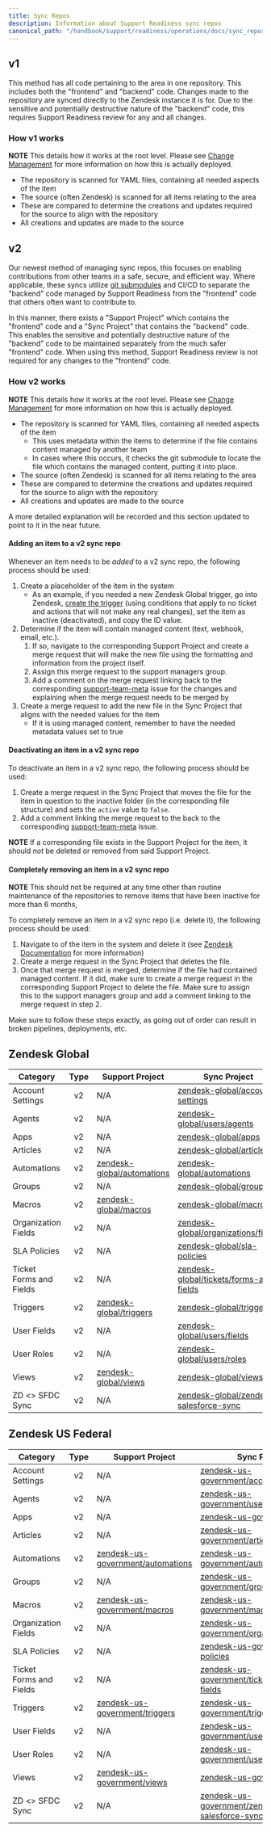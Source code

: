 ```yaml
---
title: Sync Repos
description: Information about Support Readiness sync repos
canonical_path: "/handbook/support/readiness/operations/docs/sync_repos"
---
```


## v1

This method has all code pertaining to the area in one repository. This includes
both the "frontend" and "backend" code. Changes made to the repository are
synced directly to the Zendesk instance it is for. Due to the sensitive and
potentially destructive nature of the "backend" code, this requires Support
Readiness review for any and all changes.

### How v1 works

**NOTE** This details how it works at the root level. Please see
[Change Management](../) for more information on how this is actually deployed.

- The repository is scanned for YAML files, containing all needed aspects of the
  item
- The source (often Zendesk) is scanned for all items relating to the area
- These are compared to determine the creations and updates required for the
  source to align with the repository
- All creations and updates are made to the source

## v2

Our newest method of managing sync repos, this focuses on enabling contributions
from other teams in a safe, secure, and efficient way. Where applicable, these
syncs utilize
[git submodules](https://git-scm.com/book/en/v2/Git-Tools-Submodules) and CI/CD
to separate the "backend" code managed by Support Readiness from the "frontend"
code that others often want to contribute to.

In this manner, there exists a "Support Project" which contains the "frontend"
code and a "Sync Project" that contains the "backend" code. This enables the
sensitive and potentially destructive nature of the "backend" code to be
maintained separately from the much safer "frontend" code. When using this
method, Support Readiness review is not required for any changes to the
"frontend" code.

### How v2 works

**NOTE** This details how it works at the root level. Please see
[Change Management](../) for more information on how this is actually deployed.

- The repository is scanned for YAML files, containing all needed aspects of the
  item
  - This uses metadata within the items to determine if the file contains
    content managed by another team
  - In cases where this occurs, it checks the git submodule to locate the file
    which contains the managed content, putting it into place.
- The source (often Zendesk) is scanned for all items relating to the area
- These are compared to determine the creations and updates required for the
  source to align with the repository
- All creations and updates are made to the source

A more detailed explanation will be recorded and this section updated to point
to it in the near future.

#### Adding an item to a v2 sync repo

Whenever an item needs to be *added* to a v2 sync repo, the following process
should be used:

1. Create a placeholder of the item in the system
   - As an example, if you needed a new Zendesk Global trigger, go into Zendesk,
     [create the trigger](../../zendesk/triggers/#creating-a-trigger-via-zendesk)
     (using conditions that apply to no ticket and actions that will not make
     any real changes), set the item as inactive (deactivated), and copy the ID
     value.
1. Determine if the item will contain managed content (text, webhook, email,
   etc.).
   1. If so, navigate to the corresponding Support Project and create a merge
      request that will make the new file using the formatting and information
      from the project itself.
   1. Assign this merge request to the support managers group.
   1. Add a comment on the merge request linking back to the corresponding
      [support-team-meta](https://gitlab.com/gitlab-com/support/support-team-meta)
      issue for the changes and explaining when the merge request needs to be
      merged by
1. Create a merge request to add the new file in the Sync Project that aligns
   with the needed values for the item
   - If it is using managed content, remember to have the needed metadata values
     set to true

#### Deactivating an item in a v2 sync repo

To deactivate an item in a v2 sync repo, the following process should be used:

1. Create a merge request in the Sync Project that moves the file for the item
   in question to the inactive folder (in the corresponding file structure) and
   sets the `active` value to `false`.
1. Add a comment linking the merge request to the back to the corresponding
   [support-team-meta](https://gitlab.com/gitlab-com/support/support-team-meta)
   issue.

**NOTE** If a corresponding file exists in the Support Project for the item, it
should *not* be deleted or removed from said Support Project.

#### Completely removing an item in a v2 sync repo

**NOTE** This should not be required at any time other than routine maintenance
of the repositories to remove items that have been inactive for more than 6
months,

To completely remove an item in a v2 sync repo (i.e. delete it), the following
process should be used:

1. Navigate to of the item in the system and delete it (see
   [Zendesk Documentation](../../zendesk/) for more information)
1. Create a merge request in the Sync Project that deletes the file.
1. Once that merge request is merged, determine if the file had contained
   managed content. If it did, make sure to create a merge request in the
   corresponding Support Project to delete the file. Make sure to assign this to
   the support managers group and add a comment linking to the merge request in
   step 2.

Make sure to follow these steps exactly, as going out of order can result in
broken pipelines, deployments, etc.

## Zendesk Global

| Category                | Type | Support Project | Sync Project |
|-------------------------|:----:|-----------------|--------------|
| Account Settings        | v2   | N/A | [zendesk-global/account-settings](https://gitlab.com/gitlab-support-readiness/zendesk-global/account-settings) |
| Agents                  | v2   | N/A | [zendesk-global/users/agents](https://gitlab.com/gitlab-support-readiness/zendesk-global/users/agents) |
| Apps                    | v2   | N/A | [zendesk-global/apps](https://gitlab.com/gitlab-support-readiness/zendesk-global/apps) |
| Articles                | v2   | N/A | [zendesk-global/articles](https://gitlab.com/gitlab-support-readiness/zendesk-global/articles) |
| Automations             | v2   | [zendesk-global/automations](https://gitlab.com/gitlab-com/support/zendesk-global/automations) | [zendesk-global/automations](https://gitlab.com/gitlab-support-readiness/zendesk-global/automations) |
| Groups                  | v2   | N/A | [zendesk-global/groups](https://gitlab.com/gitlab-support-readiness/zendesk-global/groups) |
| Macros                  | v2   | [zendesk-global/macros](https://gitlab.com/gitlab-com/support/zendesk-global/macros) | [zendesk-global/macros](https://gitlab.com/gitlab-support-readiness/zendesk-global/macros) |
| Organization Fields     | v2   | N/A | [zendesk-global/organizations/fields](https://gitlab.com/gitlab-support-readiness/zendesk-global/organizations/fields) |
| SLA Policies            | v2   | N/A | [zendesk-global/sla-policies](https://gitlab.com/gitlab-support-readiness/zendesk-global/sla-policies) |
| Ticket Forms and Fields | v2   | N/A | [zendesk-global/tickets/forms-and-fields](https://gitlab.com/gitlab-support-readiness/zendesk-global/tickets/forms-and-fields) |
| Triggers                | v2   | [zendesk-global/triggers](https://gitlab.com/gitlab-com/support/zendesk-global/triggers) | [zendesk-global/triggers](https://gitlab.com/gitlab-support-readiness/zendesk-global/triggers) |
| User Fields             | v2   | N/A | [zendesk-global/users/fields](https://gitlab.com/gitlab-support-readiness/zendesk-global/users/fields) |
| User Roles              | v2   | N/A | [zendesk-global/users/roles](https://gitlab.com/gitlab-support-readiness/zendesk-global/users/roles) |
| Views                   | v2   | [zendesk-global/views](https://gitlab.com/gitlab-com/support/zendesk-global/views) | [zendesk-global/views](https://gitlab.com/gitlab-support-readiness/zendesk-global/views) |
| ZD <> SFDC Sync         | v2   | N/A | [zendesk-global/zendesk-salesforce-sync](https://gitlab.com/gitlab-support-readiness/zendesk-global/zendesk-salesforce-sync) |

## Zendesk US Federal

| Category                | Type | Support Project | Sync Project |
|-------------------------|:----:|-----------------|--------------|
| Account Settings        | v2   | N/A | [zendesk-us-government/account-settings](https://gitlab.com/gitlab-support-readiness/zendesk-us-government/account-settings) |
| Agents                  | v2   | N/A | [zendesk-us-government/users/agents](https://gitlab.com/gitlab-support-readiness/zendesk-us-government/users/agents) |
| Apps                    | v2   | N/A | [zendesk-us-government/apps](https://gitlab.com/gitlab-support-readiness/zendesk-us-government/apps) |
| Articles                | v2   | N/A | [zendesk-us-government/articles](https://gitlab.com/gitlab-support-readiness/zendesk-us-government/articles) |
| Automations             | v2   | [zendesk-us-government/automations](https://gitlab.com/gitlab-com/support/zendesk-us-government/automations) | [zendesk-us-government/automations](https://gitlab.com/gitlab-support-readiness/zendesk-us-government/automations) |
| Groups                  | v2   | N/A | [zendesk-us-government/groups](https://gitlab.com/gitlab-support-readiness/zendesk-us-government/groups) |
| Macros                  | v2   | [zendesk-us-government/macros](https://gitlab.com/gitlab-com/support/zendesk-us-government/macros) | [zendesk-us-government/macros](https://gitlab.com/gitlab-support-readiness/zendesk-us-government/macros) |
| Organization Fields     | v2   | N/A | [zendesk-us-government/organizations/fields](https://gitlab.com/gitlab-support-readiness/zendesk-us-government/organizations/fields) |
| SLA Policies            | v2   | N/A | [zendesk-us-government/sla-policies](https://gitlab.com/gitlab-support-readiness/zendesk-us-government/sla-policies) |
| Ticket Forms and Fields | v2   | N/A | [zendesk-us-government/tickets/forms-and-fields](https://gitlab.com/gitlab-support-readiness/zendesk-us-government/tickets/forms-and-fields) |
| Triggers                | v2   | [zendesk-us-government/triggers](https://gitlab.com/gitlab-com/support/zendesk-us-government/triggers) | [zendesk-us-government/triggers](https://gitlab.com/gitlab-support-readiness/zendesk-us-government/triggers) |
| User Fields             | v2   | N/A | [zendesk-us-government/users/fields](https://gitlab.com/gitlab-support-readiness/zendesk-us-government/users/fields) |
| User Roles              | v2   | N/A | [zendesk-us-government/users/roles](https://gitlab.com/gitlab-support-readiness/zendesk-us-government/users/roles) |
| Views                   | v2   | [zendesk-us-government/views](https://gitlab.com/gitlab-com/support/zendesk-us-government/views) | [zendesk-us-government/views](https://gitlab.com/gitlab-support-readiness/zendesk-us-government/views) |
| ZD <> SFDC Sync         | v2   | N/A | [zendesk-us-government/zendesk-salesforce-sync](https://gitlab.com/gitlab-support-readiness/zendesk-us-government/zendesk-salesforce-sync) |
